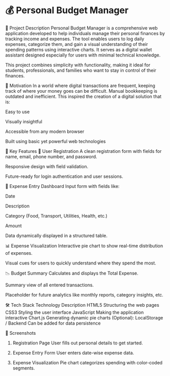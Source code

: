 <h1>💰 Personal Budget Manager</h1>

📝 Project Description
Personal Budget Manager is a comprehensive web application developed to help individuals manage their personal finances by tracking income and expenses. The tool enables users to log daily expenses, categorize them, and gain a visual understanding of their spending patterns using interactive charts. It serves as a digital wallet assistant designed especially for users with minimal technical knowledge.

This project combines simplicity with functionality, making it ideal for students, professionals, and families who want to stay in control of their finances.

🎯 Motivation
In a world where digital transactions are frequent, keeping track of where your money goes can be difficult. Manual bookkeeping is outdated and inefficient. This inspired the creation of a digital solution that is:

Easy to use

Visually insightful

Accessible from any modern browser

Built using basic yet powerful web technologies

🧩 Key Features
🔐 User Registration
A clean registration form with fields for name, email, phone number, and password.

Responsive design with field validation.

Future-ready for login authentication and user sessions.

🧾 Expense Entry Dashboard
Input form with fields like:

Date

Description

Category (Food, Transport, Utilities, Health, etc.)

Amount

Data dynamically displayed in a structured table.

📊 Expense Visualization
Interactive pie chart to show real-time distribution of expenses.

Visual cues for users to quickly understand where they spend the most.

📉 Budget Summary
Calculates and displays the Total Expense.

Summary view of all entered transactions.

Placeholder for future analytics like monthly reports, category insights, etc.

🛠️ Tech Stack
Technology	Description
HTML5	Structuring the web pages
CSS3	Styling the user interface
JavaScript	Making the application interactive
Chart.js	Generating dynamic pie charts
(Optional): LocalStorage / Backend	Can be added for data persistence

📸 Screenshots
1. Registration Page
User fills out personal details to get started.

2. Expense Entry Form
User enters date-wise expense data.

3. Expense Visualization
Pie chart categorizes spending with color-coded segments.

